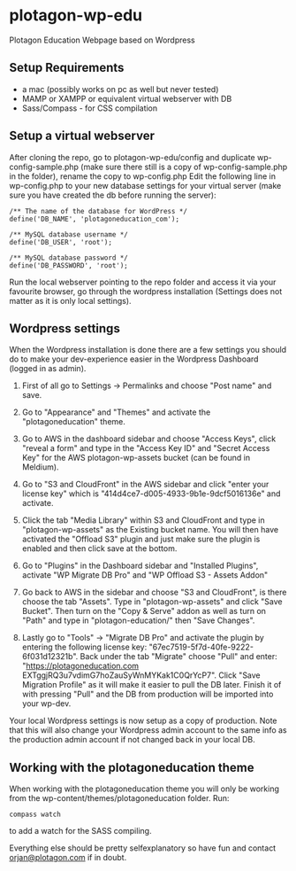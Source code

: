 # plotagon-wp-edu
Plotagon Education Webpage based on Wordpress

## Setup Requirements
- a mac (possibly works on pc as well but never tested)
- MAMP or XAMPP or equivalent virtual webserver with DB
- Sass/Compass - for CSS compilation

## Setup a virtual webserver
After cloning the repo, go to plotagon-wp-edu/config and duplicate wp-config-sample.php (make sure there still is a copy of wp-config-sample.php in the folder), rename the copy to wp-config.php
Edit the following line in wp-config.php to your new database settings for your virtual server (make sure you have created the db before running the server):

```
/** The name of the database for WordPress */
define('DB_NAME', 'plotagoneducation_com');

/** MySQL database username */
define('DB_USER', 'root');

/** MySQL database password */
define('DB_PASSWORD', 'root');
```

Run the local webserver pointing to the repo folder and access it via your favourite browser, go through the wordpress installation (Settings does not matter as it is only local settings).

## Wordpress settings
When the Wordpress installation is done there are a few settings you should do to make your dev-experience easier in the Wordpress Dashboard (logged in as admin).

1. First of all go to Settings -> Permalinks and choose "Post name" and save.

2. Go to "Appearance" and "Themes" and activate the "plotagoneducation" theme.

3. Go to AWS in the dashboard sidebar and choose "Access Keys", click "reveal a form" and type in the "Access Key ID" and "Secret Access Key" for the AWS plotagon-wp-assets bucket (can be found in Meldium).

4. Go to "S3 and CloudFront" in the AWS sidebar and click "enter your license key" which is "414d4ce7-d005-4933-9b1e-9dcf5016136e" and activate.

5. Click the tab "Media Library" within S3 and CloudFront and type in "plotagon-wp-assets" as the Existing bucket name. You will then have activated the "Offload S3" plugin and just make sure the plugin is enabled and then click save at the bottom.

6. Go to "Plugins" in the Dashboard sidebar and "Installed Plugins", activate "WP Migrate DB Pro" and "WP Offload S3 - Assets Addon"

7. Go back to AWS in the sidebar and choose "S3 and CloudFront", is there choose the tab "Assets". Type in "plotagon-wp-assets" and click "Save Bucket". Then turn on the "Copy & Serve" addon as well as turn on "Path" and type in "plotagon-education/" then "Save Changes".

8. Lastly go to "Tools" -> "Migrate DB Pro" and activate the plugin by entering the following license key: "67ec7519-5f7d-40fe-9222-6f031d12321b". Back under the tab "Migrate" choose "Pull" and enter: "https://plotagoneducation.com EXTggjRQ3u7vdimG7hoZauSyWnMYKak1C0QrYcP7". Click "Save Migration Profile" as it will make it easier to pull the DB later. Finish it of with pressing "Pull" and the DB from production will be imported into your wp-dev.

Your local Wordpress settings is now setup as a copy of production. Note that this will also change your Wordpress admin account to the same info as the production admin account if not changed back in your local DB.

## Working with the plotagoneducation theme
When working with the plotagoneducation theme you will only be working from the wp-content/themes/plotagoneducation folder. Run:

```
compass watch
```
to add a watch for the SASS compiling.

Everything else should be pretty selfexplanatory so have fun and contact orjan@plotagon.com if in doubt.
